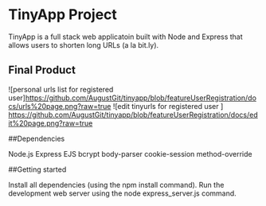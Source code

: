 # TinyApp Project
TinyApp is a full stack web applicatoin built with Node and Express that allows users to shorten long URLs (a la bit.ly).
## Final Product 

![personal urls list for registered user]https://github.com/AugustGit/tinyapp/blob/featureUserRegistration/docs/urls%20page.png?raw=true
![edit tinyurls for registered user ] https://github.com/AugustGit/tinyapp/blob/featureUserRegistration/docs/edit%20page.png?raw=true


##Dependencies

Node.js
Express
EJS
bcrypt
body-parser
cookie-session
method-override

##Getting started

Install all dependencies (using the npm install command).
Run the development web server using the node express_server.js command.
